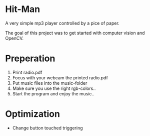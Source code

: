 # Hit-Man
A very simple mp3 player controlled by a pice of paper.

The goal of this project was to get started with computer vision and OpenCV.

# Preperation
<ol>
<li>Print radio.pdf</li>
<li>Focus with your webcam the printed radio.pdf</li>
<li>Put music files into the music-folder</li>
<li>Make sure you use the right rgb-colors..</li>
<li>Start the program and enjoy the music..</li>
</ol>

# Optimization
+ Change button touched triggering
